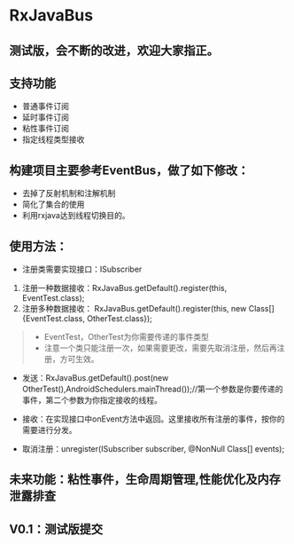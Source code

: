 # RxJavaBus
## 测试版，会不断的改进，欢迎大家指正。
## 支持功能
* 普通事件订阅
* 延时事件订阅
* 粘性事件订阅
* 指定线程类型接收


## 构建项目主要参考EventBus，做了如下修改：
* 去掉了反射机制和注解机制
* 简化了集合的使用
* 利用rxjava达到线程切换目的。
## 使用方法：
* 注册类需要实现接口：ISubscriber
1. 注册一种数据接收：RxJavaBus.getDefault().register(this, EventTest.class);
2. 注册多种数据接收： RxJavaBus.getDefault().register(this, new Class[]{EventTest.class, OtherTest.class});
> * EventTest，OtherTest为你需要传递的事件类型
> * 注意一个类只能注册一次，如果需要更改，需要先取消注册，然后再注册，方可生效。

* 发送：RxJavaBus.getDefault().post(new OtherTest(),AndroidSchedulers.mainThread());//第一个参数是你要传递的事件，第二个参数为你指定接收的线程。

* 接收：在实现接口中onEvent方法中返回。这里接收所有注册的事件，按你的需要进行分发。

* 取消注册：unregister(ISubscriber subscriber, @NonNull Class[] events);

## 未来功能：粘性事件，生命周期管理,性能优化及内存泄露排查

## V0.1：测试版提交
